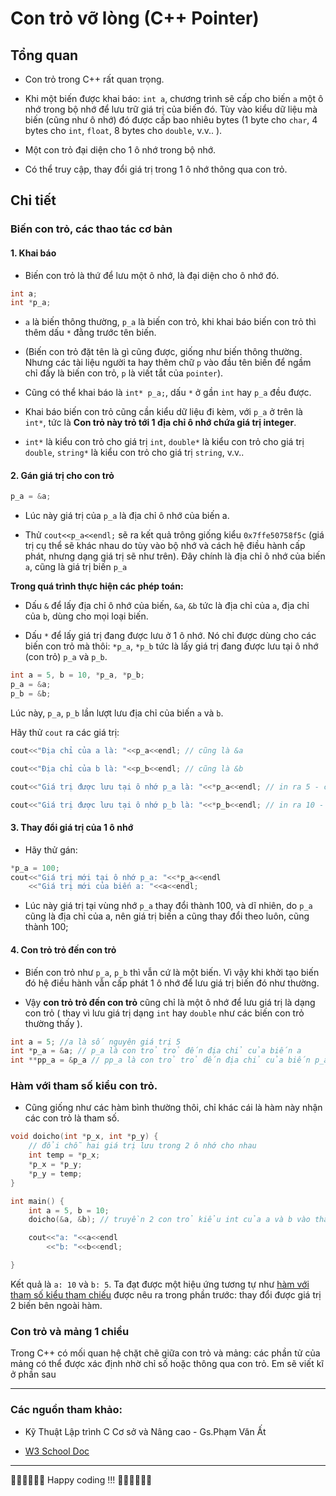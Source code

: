  

Con trỏ vỡ lòng (C++ Pointer)
==========================

Tổng quan
---------

- Con trỏ trong C++ rất quan trọng.

- Khi một biến được khai báo: `int a`, chương trình sẽ cấp cho biến `a` một ô nhớ trong bộ nhớ để lưu trữ giá trị của biến đó. Tùy vào kiểu dữ liệu mà biến (cũng như ô nhớ) đó được cấp bao nhiêu bytes (1 byte cho `char`, 4 bytes cho `int`, `float`, 8 bytes cho `double`, v.v.. ).

- Một con trỏ đại diện cho 1 ô nhớ trong bộ nhớ.

- Có thể truy cập, thay đổi giá trị trong 1 ô nhớ thông qua con trỏ.

Chi tiết
---------

### Biến con trỏ, các thao tác cơ bản

#### 1. Khai báo

- Biến con trỏ là thứ để lưu một ô nhớ, là đại diện cho ô nhớ đó.

```cpp
int a;
int *p_a; 
```

- `a` là biến thông thường, `p_a` là biến con trỏ, khi khai báo biến con trỏ thì thêm dấu `*` đằng trước tên biến.



- (Biến con trỏ đặt tên là gì cũng được, giống như biến thông thường. Nhưng các tài liệu người ta hay thêm chữ `p` vào đầu tên biến để ngầm chỉ đấy là biến con trỏ, `p` là viết tắt của `pointer`).

- Cũng có thể khai báo là `int* p_a;`, dấu `*` ở gần `int` hay `p_a` đều được. 


- Khai báo biến con trỏ cũng cần kiểu dữ liệu đi kèm, với `p_a` ở trên là `int*`, tức là **Con trỏ này trỏ tới 1 địa chỉ ô nhớ chứa giá trị integer**.

- `int*` là kiểu con trỏ cho giá trị `int`, `double*` là kiểu con trỏ cho giá trị `double`, `string*` là kiểu con trỏ cho giá trị `string`, v.v..

#### 2. Gán giá trị cho con trỏ

```cpp
p_a = &a;
```
- Lúc này giá trị của `p_a` là địa chỉ ô nhớ của biến a. 

- Thử `cout<<p_a<<endl;` sẽ ra kết quả trông giống kiểu `0x7ffe50758f5c` (giá trị cụ thể sẽ khác nhau do tùy vào bộ nhớ và cách hệ điều hành cấp phát, nhưng dạng giá trị sẽ như trên). Đây chính là địa chỉ ô nhớ của biến `a`, cũng là giá trị biến `p_a`

**Trong quá trình thực hiện các phép toán:** 

- Dấu `&` để lấy địa chỉ ô nhớ của biến, `&a`, `&b` tức là địa chỉ của `a`, địa chỉ của `b`, dùng cho mọi loại biến.

- Dấu `*` để lấy giá trị đang được lưu ở 1 ô nhớ. Nó chỉ được dùng cho các biến con trỏ mà thôi: `*p_a`, `*p_b` tức là lấy giá trị đang được lưu tại ô nhớ (con trỏ) `p_a` và `p_b`.

```cpp
int a = 5, b = 10, *p_a, *p_b; 
p_a = &a;
p_b = &b;
```
Lúc này, `p_a`, `p_b` lần lượt lưu địa chỉ của biến `a` và `b`.

Hãy thử `cout` ra các giá trị:

```cpp
cout<<"Địa chỉ của a là: "<<p_a<<endl; // cũng là &a

cout<<"Địa chỉ của b là: "<<p_b<<endl; // cũng là &b

cout<<"Giá trị được lưu tại ô nhớ p_a là: "<<*p_a<<endl; // in ra 5 - cũng là giá trị của a

cout<<"Giá trị được lưu tại ô nhớ p_b là: "<<*p_b<<endl; // in ra 10 - cũng là giá trị của b
```

#### 3. Thay đổi giá trị của 1 ô nhớ

- Hãy thử gán:
```cpp
*p_a = 100;
cout<<"Giá trị mới tại ô nhớ p_a: "<<*p_a<<endl
    <<"Giá trị mới của biến a: "<<a<<endl;
```

- Lúc này giá trị tại vùng nhớ `p_a` thay đổi thành 100, và dĩ nhiên, do `p_a` cũng là địa chỉ của a, nên giá trị biến a cũng thay đổi theo luôn, cũng thành 100;

#### 4. Con trỏ trỏ đến con trỏ

- Biến con trỏ như `p_a`, `p_b` thì vẫn cứ là một biến. Vì vậy khi khởi tạo biến đó hệ điều hành vẫn cấp phát 1 ô nhớ để lưu giá trị biến đó như thường.

- Vậy **con trỏ trỏ đến con trỏ** cũng chỉ là một ô nhớ để lưu giá trị là dạng con trỏ ( thay vì lưu giá trị dạng `int` hay `double` như các biến con trỏ thường thấy ).

```cpp
int a = 5; //a là số nguyên giá trị 5
int *p_a = &a; // p_a là con trỏ trỏ đến địa chỉ của biến a
int **pp_a = &p_a // pp_a là con trỏ trỏ đến địa chỉ của biến p_a
```

### Hàm với tham số kiểu con trỏ.

- Cũng giống như các hàm bình thường thôi, chỉ khác cái là hàm này nhận các con trỏ là tham số.

```cpp
void doicho(int *p_x, int *p_y) {
    // đổi chỗ hai giá trị lưu trong 2 ô nhớ cho nhau
    int temp = *p_x;
    *p_x = *p_y;
    *p_y = temp;
}

int main() {
    int a = 5, b = 10;
    doicho(&a, &b); // truyền 2 con trỏ kiểu int của a và b vào tham số của hàm.

    cout<<"a: "<<a<<endl
        <<"b: "<<b<<endl;

}
```

Kết quả là `a: 10` và `b: 5`. Ta đạt được một hiệu ứng tương tự như [hàm với tham số kiểu tham chiếu](part2.md) được nêu ra trong phần trước: thay đổi được giá trị 2 biến bên ngoài hàm.

### Con trỏ và mảng 1 chiều

Trong C++ có mối quan hệ chặt chẽ giữa con trỏ và mảng: các phần tử của mảng có thể được xác định nhờ chỉ số hoặc thông qua con trỏ. Em sẽ viết kĩ ở phần sau

* * *
### Các nguồn tham khảo:

- Kỹ Thuật Lập trình C Cơ sở và Nâng cao - Gs.Phạm Văn Ất

- [W3 School Doc](https://www.w3schools.com/cpp/cpp_pointers.asp)

* * *

🧑‍💻🧑‍💻🧑‍💻 Happy coding !!! 🧑‍💻🧑‍💻🧑‍💻
